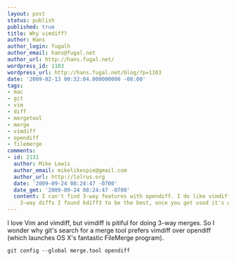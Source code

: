 ```yaml
---
layout: post
status: publish
published: true
title: Why vimdiff?
author: Hans
author_login: fugalh
author_email: hans@fugal.net
author_url: http://hans.fugal.net/
wordpress_id: 1103
wordpress_url: http://hans.fugal.net/blog/?p=1103
date: '2009-02-13 00:32:04.000000000 -08:00'
tags:
- mac
- git
- vim
- diff
- mergetool
- merge
- vimdiff
- opendiff
- filemerge
comments:
- id: 2131
  author: Mike Lewis
  author_email: mikelikespie@gmail.com
  author_url: http://lolrus.org
  date: '2009-09-24 08:24:47 -0700'
  date_gmt: '2009-09-24 08:24:47 -0700'
  content: I can't find 3-way features with opendiff. I do like vimdiff as well. For
    3-way diffs I found kdiff3 to be the best, once you get used it's wonky interface
---
```

I love Vim and vimdiff, but vimdiff is pitiful for doing 3-way merges. So I wonder why git's search for a merge tool prefers vimdiff over opendiff (which launches OS X's fantastic FileMerge program).

<code>git config --global merge.tool opendiff</code>
